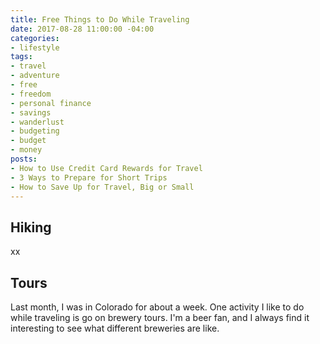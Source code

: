 ```yaml
---
title: Free Things to Do While Traveling
date: 2017-08-28 11:00:00 -04:00
categories:
- lifestyle
tags:
- travel
- adventure
- free
- freedom
- personal finance
- savings
- wanderlust
- budgeting
- budget
- money
posts:
- How to Use Credit Card Rewards for Travel
- 3 Ways to Prepare for Short Trips
- How to Save Up for Travel, Big or Small
---
```



## Hiking

xx

## Tours

Last month, I was in Colorado for about a week. One activity I like to do while traveling is go on brewery tours. I'm a beer fan, and I always find it interesting to see what different breweries are like.